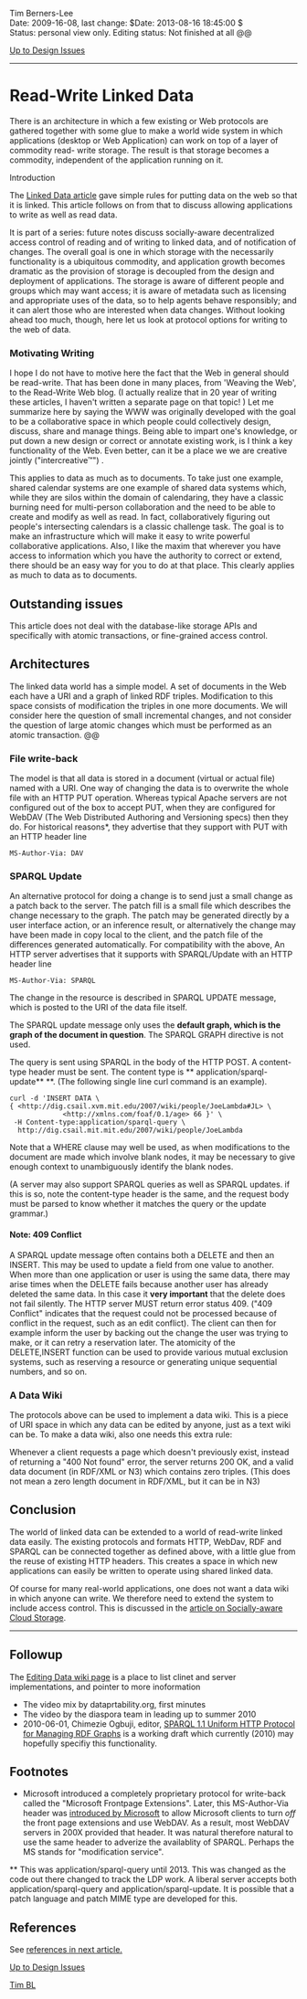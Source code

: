 Tim Berners-Lee  
Date: 2009-16-08, last change: $Date: 2013-08-16 18:45:00 $  
Status: personal view only. Editing status: Not finished at all @@

[Up to Design Issues](https://www.w3.org/DesignIssues/./)

* * *

# Read-Write Linked Data

There is an architecture in which a few existing or Web protocols are gathered
together with some glue to make a world wide system in which applications
(desktop or Web Application) can work on top of a layer of commodity read-
write storage. The result is that storage becomes a commodity, independent of
the application running on it.

Introduction

The [Linked Data article](https://www.w3.org/DesignIssues/LinkedData.html) gave simple rules for putting data
on the web so that it is linked. This article follows on from that to discuss
allowing applications to write as well as read data.

It is part of a series: future notes discuss socially-aware decentralized
access control of reading and of writing to linked data, and of notification
of changes. The overall goal is one in which storage with the necessarily
functionality is a ubiquitous commodity, and application growth becomes
dramatic as the provision of storage is decoupled from the design and
deployment of applications. The storage is aware of different people and
groups which may want access; it is aware of metadata such as licensing and
appropriate uses of the data, so to help agents behave responsibly; and it can
alert those who are interested when data changes. Without looking ahead too
much, though, here let us look at protocol options for writing to the web of
data.

### Motivating Writing

I hope I do not have to motive here the fact that the Web in general should be
read-write. That has been done in many places, from 'Weaving the Web', to the
Read-Write Web blog. (I actually realize that in 20 year of writing these
articles, I haven't written a separate page on that topic! ) Let me summarize
here by saying the WWW was originally developed with the goal to be a
collaborative space in which people could collectively design, discuss, share
and manage things. Being able to impart one's knowledge, or put down a new
design or correct or annotate existing work, is I think a key functionality of
the Web. Even better, can it be a place we we are creative jointly
("intercreative™") .

This applies to data as much as to documents. To take just one example, shared
calendar systems are one example of shared data systems which, while they are
silos within the domain of calendaring, they have a classic burning need for
multi-person collaboration and the need to be able to create and modify as
well as read. In fact, collaboratively figuring out people's intersecting
calendars is a classic challenge task. The goal is to make an infrastructure
which will make it easy to write powerful collaborative applications. Also, I
like the maxim that wherever you have access to information which you have the
authority to correct or extend, there should be an easy way for you to do at
that place. This clearly applies as much to data as to documents.

## Outstanding issues

This article does not deal with the database-like storage APIs and
specifically with atomic transactions, or fine-grained access control.

## Architectures

The linked data world has a simple model. A set of documents in the Web each
have a URI and a graph of linked RDF triples. Modification to this space
consists of modification the triples in one more documents. We will consider
here the question of small incremental changes, and not consider the question
of large atomic changes which must be performed as an atomic transaction. @@

### File write-back

The model is that all data is stored in a document (virtual or actual file)
named with a URI. One way of changing the data is to overwrite the whole file
with an HTTP PUT operation. Whereas typical Apache servers are not configured
out of the box to accept PUT, when they are configured for WebDAV (The Web
Distributed Authoring and Versioning specs) then they do. For historical
reasons*, they advertise that they support with PUT with an HTTP header line

    
    
    MS-Author-Via: DAV
    

### SPARQL Update

An alternative protocol for doing a change is to send just a small change as a
patch back to the server. The patch fill is a small file which describes the
change necessary to the graph. The patch may be generated directly by a user
interface action, or an inference result, or alternatively the change may have
been made in copy local to the client, and the patch file of the differences
generated automatically. For compatibility with the above, An HTTP server
advertises that it supports with SPARQL/Update with an HTTP header line

    
    
    MS-Author-Via: SPARQL
    

The change in the resource is described in SPARQL UPDATE message, which is
posted to the URI of the data file itself.

The SPARQL update message only uses the **default graph, which is the graph of
the document in question**. The SPARQL GRAPH directive is not used.

The query is sent using SPARQL in the body of the HTTP POST. A content-type
header must be sent. The content type is ** application/sparql-update** **.
(The following single line curl command is an example).

    
    
    curl -d 'INSERT DATA \
    { <http://dig.csail.xvm.mit.edu/2007/wiki/people/JoeLambda#JL> \
                 <http://xmlns.com/foaf/0.1/age> 66 }' \
     -H Content-type:application/sparql-query \
      http://dig.csail.mit.mit.edu/2007/wiki/people/JoeLambda
    

Note that a WHERE clause may well be used, as when modifications to the
document are made which involve blank nodes, it may be necessary to give
enough context to unambiguously identify the blank nodes.

(A server may also support SPARQL queries as well as SPARQL updates. if this
is so, note the content-type header is the same, and the request body must be
parsed to know whether it matches the query or the update grammar.)

#### Note: 409 Conflict

A SPARQL update message often contains both a DELETE and then an INSERT. This
may be used to update a field from one value to another. When more than one
application or user is using the same data, there may arise times when the
DELETE fails because another user has already deleted the same data. In this
case it **very important** that the delete does not fail silently. The HTTP
server MUST return error status 409. ("409 Conflict" indicates that the
request could not be processed because of conflict in the request, such as an
edit conflict). The client can then for example inform the user by backing out
the change the user was trying to make, or it can retry a reservation later.
The atomicity of the DELETE,INSERT function can be used to provide various
mutual exclusion systems, such as reserving a resource or generating unique
sequential numbers, and so on.

### A Data Wiki

The protocols above can be used to implement a data wiki. This is a piece of
URI space in which any data can be edited by anyone, just as a text wiki can
be. To make a data wiki, also one needs this extra rule:

Whenever a client requests a page which doesn't previously exist, instead of
returning a "400 Not found" error, the server returns 200 OK, and a valid data
document (in RDF/XML or N3) which contains zero triples. (This does not mean a
zero length document in RDF/XML, but it can be in N3)

## Conclusion

The world of linked data can be extended to a world of read-write linked data
easily. The existing protocols and formats HTTP, WebDav, RDF and SPARQL can be
connected together as defined above, with a little glue from the reuse of
existing HTTP headers. This creates a space in which new applications can
easily be written to operate using shared linked data.

Of course for many real-world applications, one does not want a data wiki in
which anyone can write. We therefore need to extend the system to include
access control. This is discussed in the [article on Socially-aware Cloud
Storage](https://www.w3.org/DesignIssues/CloudStorage.html).

* * *

## Followup

The [Editing Data wiki page](http://esw.w3.org/EditingData) is a place to list
clinet and server implementations, and pointer to more inoformation

  * The video mix by dataprtability.org, first minutes
  * The video by the diaspora team in leading up to summer 2010
  * 2010-06-01, Chimezie Ogbuji, editor, [SPARQL 1.1 Uniform HTTP Protocol for Managing RDF Graphs](http://www.w3.org/TR/sparql11-http-rdf-update/) is a working draft which currently (2010) may hopefully specifiy this functionality.

## Footnotes

* Microsoft introduced a completely proprietary protocol for write-back called the "Microsoft Frontpage Extensions". Later, this MS-Author-Via header was [ introduced by Microsoft](http://msdn.microsoft.com/en-us/library/cc250217%28v=PROT.10%29.aspx) to allow Microsoft clients to turn _off_ the front page extensions and use WebDAV. As a result, most WebDAV servers in 200X provided that header. It was natural therefore natural to use the same header to adverize the availablity of SPARQL. Perhaps the MS stands for "modification service". 

** This was application/sparql-query until 2013. This was changed as the code out there changed to track the LDP work. A liberal server accepts both application/sparql-query and application/sparql-update. It is possible that a patch language and patch MIME type are developed for this. 

## References

See [references in next article.](https://www.w3.org/DesignIssues/CloudStorage#references)

[Up to Design Issues](https://www.w3.org/DesignIssues/Overview.html)

[Tim BL](https://www.w3.org/People/Berners-Lee)


